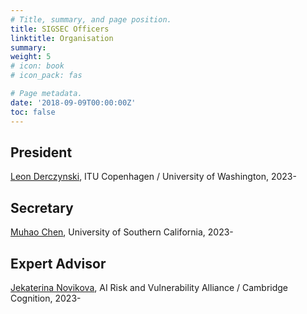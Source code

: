 ```yaml
---
# Title, summary, and page position.
title: SIGSEC Officers
linktitle: Organisation
summary: 
weight: 5
# icon: book
# icon_pack: fas

# Page metadata.
date: '2018-09-09T00:00:00Z'
toc: false
---
```


## President

[Leon Derczynski](https://www.derczynski.com/), ITU Copenhagen / University of Washington, 2023-

## Secretary

[Muhao Chen](https://muhaochen.github.io/), University of Southern California,  2023-

## Expert Advisor

[Jekaterina Novikova](https://jeknov.github.io/), AI Risk and Vulnerability Alliance / Cambridge Cognition,  2023-
